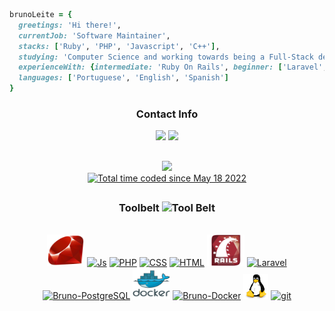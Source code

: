 

```ruby
brunoLeite = { 
  greetings: 'Hi there!',
  currentJob: 'Software Maintainer',
  stacks: ['Ruby', 'PHP', 'Javascript', 'C++'],
  studying: 'Computer Science and working towards being a Full-Stack developer',
  experienceWith: {intermediate: 'Ruby On Rails', beginner: ['Laravel', 'Docker']},
  languages: ['Portuguese', 'English', 'Spanish']
}

```

<div align="center">
  <h3>Contact Info</h3>
  <a href="https://www.linkedin.com/in/bruno-mariano-leite/" target="_blank"><img src="https://img.shields.io/badge/-LinkedIn-%230077B5?style=for-the-badge&logo=linkedin&logoColor=white" target="_blank"></a>
  <a href="mailto:bmarianoleite4@gmail.com" target="_blank"><img src="https://img.shields.io/badge/Gmail-D14836?style=for-the-badge&logo=gmail&logoColor=white" target="_blank"></a>
</div>

##
<div align="center">
  <a href="https://github.com/nullbr">
  <img height="180em" src="https://github-readme-stats.vercel.app/api/top-langs/?username=nullbr&layout=compact&theme=github_dark&langs_count=6"/></a>
</div>
<div align="center">
  <a href="https://wakatime.com/@9450441a-ff7b-4805-b841-897d35ef3820"><img src="https://wakatime.com/badge/user/9450441a-ff7b-4805-b841-897d35ef3820.svg" alt="Total time coded since May 18 2022" /></a>
</div>

##
<div align="center" style="display: inline_block; vertical-align: middle;">

  <h3>Toolbelt <img src="https://cdn-icons-png.flaticon.com/512/5238/5238554.png" alt="Tool Belt" width="30" height="30"></h3>
  <br>
  <a href="https://rubyonrails.org" target="_blank"><img alt="Ruby" height="50" width="60" src="https://raw.githubusercontent.com/devicons/devicon/master/icons/ruby/ruby-original.svg"></a>
  <a href="https://developer.mozilla.org/en-US/docs/Web/JavaScript" target="_blank"><img alt="Js" height="50" width="60" src="https://cdn.jsdelivr.net/gh/devicons/devicon/icons/javascript/javascript-original.svg"></a>
  <a href="https://www.php.net/download-logos.php" target="_blank"><img alt="PHP" height="50" width="60" src="https://www.php.net/images/logos/new-php-logo.svg"></a>
  <a href="https://www.w3schools.com/css/" target="_blank"><img alt="CSS" height="50" width="60" src="https://cdn.jsdelivr.net/gh/devicons/devicon/icons/css3/css3-original.svg"></a>
  <a href="https://www.w3.org/html/" target="_blank"><img alt="HTML" height="50" width="60" src="https://cdn.jsdelivr.net/gh/devicons/devicon/icons/html5/html5-original.svg"></a>
  <a href="https://rubyonrails.org" target="_blank"><img alt="RoR" height="50" width="60" src="https://raw.githubusercontent.com/devicons/devicon/master/icons/rails/rails-original-wordmark.svg"></a>
  <a href="https://www.vectorlogo.zone/logos/laravel/index.html" target="_blank"><img src="https://www.vectorlogo.zone/logos/laravel/laravel-icon.svg" alt="Laravel" width="60" height="50"/></a>
  <a href="https://www.postgresql.org" target="_blank"><img alt="Bruno-PostgreSQL" height="50" width="60" src="https://cdn.jsdelivr.net/gh/devicons/devicon/icons/postgresql/postgresql-original.svg"></a>
  <img alt="Bruno-Docker" height="50" width="60" src="https://raw.githubusercontent.com/devicons/devicon/master/icons/docker/docker-original-wordmark.svg">
  <a href="https://www.docker.com/" target="_blank"><a href="https://heroku.com" target="_blank"><img alt="Bruno-Docker" height="50" width="60" src="https://www.vectorlogo.zone/logos/heroku/heroku-icon.svg"></a>
  <a href="https://www.linux.org/" target="_blank"><img src="https://raw.githubusercontent.com/devicons/devicon/master/icons/linux/linux-original.svg" alt="linux" width="40" height="40"/></a>
  <a href="https://git-scm.com/" target="_blank"><img src="https://www.vectorlogo.zone/logos/git-scm/git-scm-icon.svg" alt="git" width="60" height="50"/></a>
</div>


